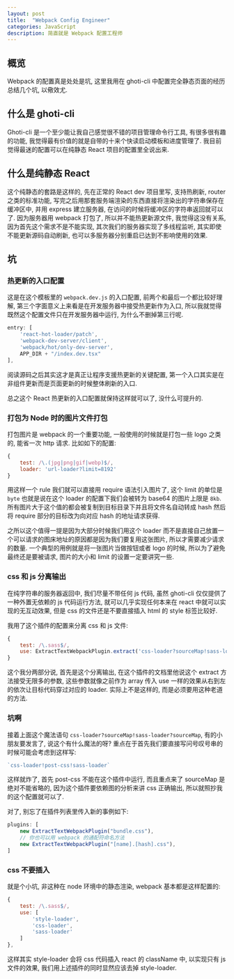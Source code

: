 ```yaml
---
layout: post
title:  "Webpack Config Engineer"
categories: JavaScript
description: 简直就是 Webpack 配置工程师
---
```


## 概览

Webpack 的配置真是处处是坑, 这里我用在 ghoti-cli 中配置完全静态页面的经历总结几个坑, 以儆效尤.

## 什么是 ghoti-cli

Ghoti-cli 是一个至少能让我自己感觉很不错的项目管理命令行工具, 有很多很有趣的功能, 我觉得最有价值的就是自带的十来个快读启动模板和进度管理了. 我目前觉得最迷的配置可以在纯静态 React 项目的配置里全说出来. 

## 什么是纯静态 React

这个纯静态的套路是这样的, 先在正常的 React dev 项目里写, 支持热刷新, router 之类的标准功能, 写完之后用那套服务端渲染的东西直接将渲染出的字符串保存在缓冲区中, 并用 express 建立服务器, 在访问的时候将缓冲区的字符串返回就可以了. 因为服务器用 webpack 打包了, 所以并不能热更新源文件, 我觉得这没有关系, 因为首先这个需求不是不能实现, 其次我们的服务器实现了多线程监听, 其实即使不能更新源码自动刷新, 也可以多服务器分别重启已达到不影响使用的效果.

## 坑

### 热更新的入口配置

这是在这个模板里的 `webpack.dev.js` 的入口配置, 前两个和最后一个都比较好理解, 第三个字面意义上来看是在开发服务器中接受热更新作为入口, 所以我就觉得既然这个配置文件只在开发服务器中运行, 为什么不删掉第三行呢. 

```js
entry: [
    'react-hot-loader/patch',
    'webpack-dev-server/client',
    'webpack/hot/only-dev-server',
    APP_DIR + "/index.dev.tsx"
],
```

阅读源码之后其实这才是真正让程序支援热更新的关键配置, 第一个入口其实是在非组件更新而是页面更新的时候整体刷新的入口. 

总之这个 React 热更新的入口配置就保持这样就可以了, 没什么可提升的.

### 打包为 Node 时的图片文件打包

打包图片是 webpack 的一个重要功能, 一般使用的时候就是打包一些 logo 之类的, 能省一次 http 请求. 比如如下的配置:

```js
{
    test: /\.(jpg|png|gif|webp)$/,
    loader: 'url-loader?limit=8192'
}
```

用这样一个 rule 我们就可以直接用 require 语法引入图片了, 这个 limit 的单位是 `byte` 也就是说在这个 loader 的配置下我们会被转为 base64 的图片上限是 `8kb`. 所有图片大于这个值的都会被复制到目标目录下并且将文件名自动转成 hash 然后将 require 部分的目标改为向对应 hash 的地址请求获得.

之所以这个值得一提是因为大部分时候我们用这个 loader 而不是直接自己放置一个可以请求的图床地址的原因都是因为我们要复用这张图片, 所以才需要减少请求的数量. 一个典型的用例就是将一张图片当做按钮或者 logo 的时候, 所以为了避免最终还是要被请求, 图片的大小和 limit 的设置一定要讲究一些.

### css 和 js 分离输出

在纯字符串的服务器返回中, 我们尽量不带任何 js 代码, 虽然 ghoti-cli 仅仅提供了一种外置无依赖的 js 代码运行方法, 就可以几乎实现任何本来在 react 中就可以实现的无互动效果, 但是 css 的文件还是不要直接插入 html 的 style 标签比较好.

我用了这个插件的配置来分离 css 和 js 文件:

```js
{
    test: /\.sass$/,
    use: ExtractTextWebpackPlugin.extract('css-loader?sourceMap!sass-loader?sourceMap')
}
```

这个我分两部分说, 首先是这个分离输出, 在这个插件的文档里他说这个 extract 方法接受无限多的参数, 这些参数就像之前作为 array 传入 use 一样的效果从右到左的依次让目标代码穿过对应的 loader. 实际上不是这样的, 而是必须要用这种老道的方法.

### 坑啊

接着上面这个魔法语句 `css-loader?sourceMap!sass-loader?sourceMap`, 有的小朋友要发言了, 说这个有什么魔法的呀? 重点在于首先我们要直接写问号叹号串的时候可能会考虑到这样写:

```js
`css-loader!post-css!sass-loader`
```

这样就炸了, 首先 post-css 不能在这个插件中运行, 而且重点来了 sourceMap 是绝对不能省略的, 因为这个插件要依赖图的分析来讲 css 正确输出, 所以就照抄我的这个配置就可以了.

对了, 别忘了在插件列表里传入新的事例如下:

```js
plugins: [
    new ExtractTextWebpackPlugin("bundle.css"),
    // 你也可以用 webpack 的通配符命名方法
    new ExtractTextWebpackPlugin("[name].[hash].css"),
]
```

### css 不要插入

就是个小坑, 非这种在 node 环境中的静态渲染, webpack 基本都是这样配置的:

```js
{
    test: /\.sass$/,
    use: [
        'style-loader',
        'css-loader',
        'sass-loader'
    ]
},
```

这样其实 style-loader 会将 css 代码插入 react 的 className 中, 以实现只有 js 文件的效果, 我们用上述插件的同时显然应该去掉 style-loader.